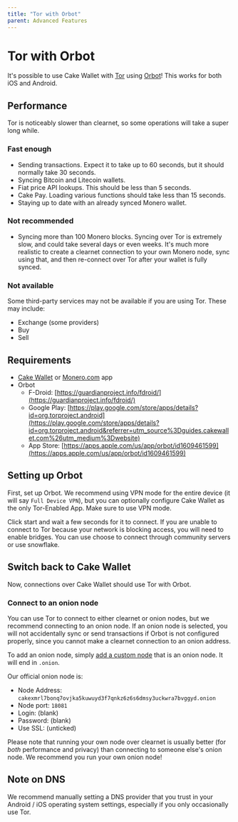 ```yaml
---
title: "Tor with Orbot"
parent: Advanced Features
---
```


# Tor with Orbot

It's possible to use Cake Wallet with [Tor](https://www.torproject.org/) using [Orbot](https://guardianproject.info/apps/org.torproject.android/)! This works for both iOS and Android.

## Performance

Tor is noticeably slower than clearnet, so some operations will take a super long while.

### Fast enough

* Sending transactions. Expect it to take up to 60 seconds, but it should normally take 30 seconds.
* Syncing Bitcoin and Litecoin wallets.
* Fiat price API lookups. This should be less than 5 seconds.
* Cake Pay. Loading various functions should take less than 15 seconds.
* Staying up to date with an already synced Monero wallet.

### Not recommended

* Syncing more than 100 Monero blocks. Syncing over Tor is extremely slow, and could take several days or even weeks. It's much more realistic to create a clearnet connection to your own Monero node, sync using that, and then re-connect over Tor after your wallet is fully synced.

### Not available

Some third-party services may not be available if you are using Tor. These may include:

* Exchange (some providers)
* Buy
* Sell

## Requirements

* [Cake Wallet](https://cakewallet.com) or [Monero.com](https://monero.com) app
* Orbot
    * F-Droid: [https://guardianproject.info/fdroid/](https://guardianproject.info/fdroid/)
    * Google Play: [https://play.google.com/store/apps/details?id=org.torproject.android](https://play.google.com/store/apps/details?id=org.torproject.android&referrer=utm_source%3Dguides.cakewallet.com%26utm_medium%3Dwebsite)
    * App Store: [https://apps.apple.com/us/app/orbot/id1609461599](https://apps.apple.com/us/app/orbot/id1609461599)

## Setting up Orbot

First, set up Orbot. We recommend using VPN mode for the entire device (it will say `Full Device VPN`), but you can optionally configure Cake Wallet as the only Tor-Enabled App. Make sure to use VPN mode.

Click start and wait a few seconds for it to connect. If you are unable to connect to Tor because your network is blocking access, you will need to enable bridges. You can use choose to connect through community servers or use snowflake.

## Switch back to Cake Wallet

Now, connections over Cake Wallet should use Tor with Orbot.

### Connect to an onion node

You can use Tor to connect to either clearnet or onion nodes, but we recommend connecting to an onion node. If an onion node is selected, you will not accidentally sync or send transactions if Orbot is not configured properly, since you cannot make a clearnet connection to an onion address.

To add an onion node, simply [add a custom node](/docs/advanced-features/custom-node) that is an onion node. It will end in `.onion`.

Our official onion node is:

* Node Address: `cakexmrl7bonq7ovjka5kuwuyd3f7qnkz6z6s6dmsy3uckwra7bvggyd.onion`
* Node port: `18081`
* Login: (blank)
* Password: (blank)
* Use SSL: (unticked)

Please note that running your own node over clearnet is usually better (for *both* performance and privacy) than connecting to someone else's onion node. We recommend you run your own onion node!

## Note on DNS

We recommend manually setting a DNS provider that you trust in your Android / iOS operating system settings, especially if you only occasionally use Tor.
